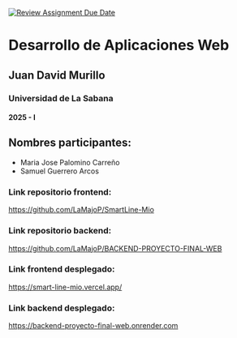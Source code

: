[![Review Assignment Due Date](https://classroom.github.com/assets/deadline-readme-button-22041afd0340ce965d47ae6ef1cefeee28c7c493a6346c4f15d667ab976d596c.svg)](https://classroom.github.com/a/rwvtBPU9)
# Desarrollo de Aplicaciones Web
## Juan David Murillo
### Universidad de La Sabana
#### 2025 - I

## Nombres participantes:
- Maria Jose Palomino Carreño
- Samuel Guerrero Arcos

### Link repositorio frontend: 
https://github.com/LaMajoP/SmartLine-Mio
### Link repositorio backend: 
https://github.com/LaMajoP/BACKEND-PROYECTO-FINAL-WEB
### Link frontend desplegado:
https://smart-line-mio.vercel.app/
### Link backend desplegado:
https://backend-proyecto-final-web.onrender.com
